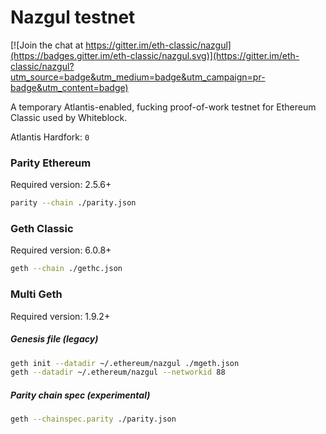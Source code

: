 # Nazgul testnet

[![Join the chat at https://gitter.im/eth-classic/nazgul](https://badges.gitter.im/eth-classic/nazgul.svg)](https://gitter.im/eth-classic/nazgul?utm_source=badge&utm_medium=badge&utm_campaign=pr-badge&utm_content=badge)

A temporary Atlantis-enabled, fucking proof-of-work testnet for Ethereum Classic used by Whiteblock.

Atlantis Hardfork: `0`

### Parity Ethereum

Required version: 2.5.6+

```bash
parity --chain ./parity.json
```

### Geth Classic

Required version: 6.0.8+

```bash
geth --chain ./gethc.json
```

### Multi Geth

Required version: 1.9.2+

##### Genesis file (legacy)

```bash
geth init --datadir ~/.ethereum/nazgul ./mgeth.json
geth --datadir ~/.ethereum/nazgul --networkid 88

```

##### Parity chain spec (experimental)

```bash
geth --chainspec.parity ./parity.json
```
